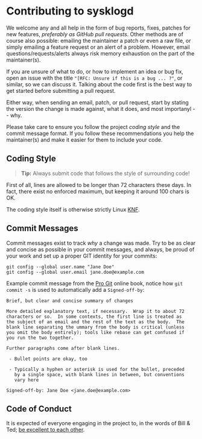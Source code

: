 Contributing to sysklogd
========================

We welcome any and all help in the form of bug reports, fixes, patches
for new features, *preferably as GitHub pull requests*.  Other methods
are of course also possible: emailing the maintainer a patch or even a
raw file, or simply emailing a feature request or an alert of a problem.
However, email questions/requests/alerts always risk memory exhaustion
on the part of the maintainer(s).

If you are unsure of what to do, or how to implement an idea or bug fix,
open an issue with the title `"[RFC: Unsure if this is a bug ... ?"`,
or similar, so we can discuss it.  Talking about the code first is the best
way to get started before submitting a pull request.

Either way, when sending an email, patch, or pull request, start by
stating the version the change is made against, what it does, and most
importanyl -- why.

Please take care to ensure you follow the project *coding style* and the
commit message format.  If you follow these recommendations you help the
maintainer(s) and make it easier for them to include your code.


Coding Style
------------

> **Tip:** Always submit code that follows the style of surrounding code!

First of all, lines are allowed to be longer than 72 characters these
days.  In fact, there exist no enforced maximum, but keeping it around
100 chars is OK.

The coding style itself is otherwise strictly Linux [KNF][].


Commit Messages
---------------

Commit messages exist to track *why* a change was made.  Try to be as
clear and concise as possible in your commit messages, and always, be
proud of your work and set up a proper GIT identity for your commits:

    git config --global user.name "Jane Doe"
    git config --global user.email jane.doe@example.com

Example commit message from the [Pro Git][gitbook] online book, notice
how `git commit -s` is used to automatically add a `Signed-off-by`:

    Brief, but clear and concise summary of changes
    
    More detailed explanatory text, if necessary.  Wrap it to about 72
    characters or so.  In some contexts, the first line is treated as
    the subject of an email and the rest of the text as the body.  The
    blank line separating the ummary from the body is critical (unless
    you omit the body entirely); tools like rebase can get confused if
    you run the two together.
    
    Further paragraphs come after blank lines.
    
     - Bullet points are okay, too
    
     - Typically a hyphen or asterisk is used for the bullet, preceded
       by a single space, with blank lines in between, but conventions
       vary here
    
    Signed-off-by: Jane Doe <jane.doe@example.com>


Code of Conduct
---------------

It is expected of everyone engaging in the project to, in the words of
Bill & Ted; [be excellent to each other][conduct].


[KNF]:      https://en.wikipedia.org/wiki/Kernel_Normal_Form
[gitbook]:  https://git-scm.com/book/ch5-2.html
[conduct]:  https://github.com/troglobit/sysklogd/blob/master/.github/CODE-OF-CONDUCT.md

